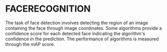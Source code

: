# **FACERECOGNITION**

The task of face detection involves detecting the region of an image containing the face through image coordinates. 
Some algorithms provide a confidence score for each detected face indicating the algorithm's confidence in the prediction.
The performance of algorithms is measured through the mAP score.
